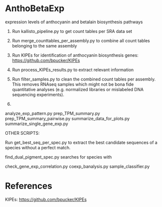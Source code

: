 # AnthoBetaExp

expression levels of anthocyanin and betalain biosynthesis pathways


1) Run kallisto_pipeline.py to get count tables per SRA data set

2) Run merge_counttables_per_assembly.py to combine all count tables belonging to the same assembly


3) Run KIPEs for identification of anthocyanin biosynthesis genes: https://github.com/bpucker/KIPEs

4) Run process_KIPEs_results.py to extract relevant information

5) Run filter_samples.py to clean the combined count tables per assembly. This removes RNAseq samples which might not be bona fide quantitative analyses (e.g. normalized libraries or mislabeled DNA sequencing experiments).

6) 

analyze_exp_pattern.py
prep_TPM_summary.py
prep_TPM_summary_pairwise.py
summarize_data_for_plots.py
summarize_single_gene_exp.py





OTHER SCRIPTS:

Run get_best_seq_per_spec.py to extract the best candidate sequences of a species without a perfect match.

find_dual_pigment_spec.py searches for species with 

check_gene_exp_correlation.py
coexp_banalysis.py
sample_classifier.py




# References

KIPEs: https://github.com/bpucker/KIPEs
